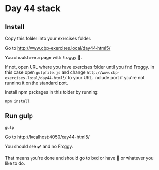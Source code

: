 # Day 44 stack


## Install

Copy this folder into your exercises folder.

Go to http://www.cbp-exercises.local/day44-html5/

You should see a page with Froggy 🐸.

If not, open URL where you have exercises folder until you find Froggy.
In this case open `gulpfile.js` and change `http://www.cbp-exercises.local/day44-html5/` to your URL.
Include port if you're not running it on the standard port.

Install npm packages in this folder by running:

```shell
npm install
```


## Run gulp

```shell
gulp
```

Go to http://localhost:4050/day44-html5/

You should see ✔️ and no Froggy.

That means you're done and should go to bed or have 🍺 or whatever you like to do.
